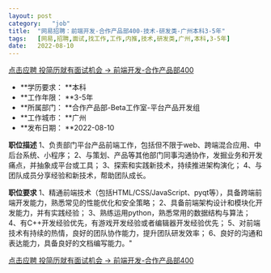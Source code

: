 ```yaml
---
layout:	post
category:	"job"
title:	"网易招聘：前端开发-合作产品部400-技术-研发类-广州本科3-5年"
tags:	[网易,招聘,面试,找工作,工作,内推,技术,研发类,广州,本科,3-5年]
date:	2022-08-10
---
```


[点击应聘 投简历就有面试机会 -> 前端开发-合作产品部400](http://mobile.bole.netease.com/bole/boleDetail?id=42234&employeeId=346f03c3cda5f04c&key=all)



- **学历要求： **本科
- **工作年限： **3-5年
- **所属部门： **合作产品部-Beta工作室-平台产品开发组
- **工作城市： **广州
- **发布日期： **2022-08-10



**职位描述**
1、负责部门平台产品前端工作，包括但不限于web、跨端混合应用、中后台系统、小程序；
2、与策划、产品等其他部门同事沟通协作，发掘业务和开发痛点，并抽象成平台或工具；
3、探索和实践新技术，持续推进架构演化；
4、与团队成员分享经验和新技术，帮助团队成长。






**职位要求**
1、精通前端技术（包括HTML/CSS/JavaScript、pyqt等），具备跨端前端开发能力，熟悉常见的性能优化和安全策略；
2、具备前端架构设计和模块化开发能力，并有实践经验；
3、熟练运用python，熟悉常用的数据结构与算法；
4、有C++开发经验优先，有游戏开发经验或者编辑器开发经验优先；
5、对前端技术有持续的热情，良好的团队协作能力，提升团队研发效率；
6、良好的沟通和表达能力，具备良好的文档编写能力。"



[点击应聘 投简历就有面试机会 -> 前端开发-合作产品部400](http://mobile.bole.netease.com/bole/boleDetail?id=42234&employeeId=346f03c3cda5f04c&key=all)